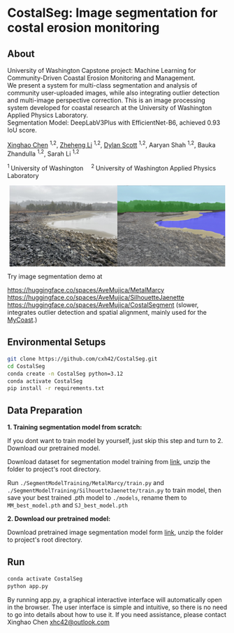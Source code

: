 # CostalSeg: Image segmentation for costal erosion monitoring

## About
University of Washington Capstone project: Machine Learning for Community-Driven Coastal Erosion Monitoring and Management.  
We present a system for multi-class segmentation and analysis of community user-uploaded images, while also integrating outlier detection and multi-image perspective correction.  This is an image processing system developed for coastal research at the University of Washington Applied Physics Laboratory.  
Segmentation Model: DeepLabV3Plus with EfficientNet-B6, achieved 0.93 IoU score.

[Xinghao Chen](https://cxh42.github.io/) <sup>1,</sup><sup>2</sup>, [Zheheng Li](https://github.com/Martyr12333) <sup>1,</sup><sup>2</sup>, [Dylan Scott](https://github.com/dwilsons) <sup>1,</sup><sup>2</sup>, Aaryan Shah <sup>1,</sup><sup>2</sup>, Bauka Zhandulla <sup>1,</sup><sup>2</sup>, Sarah Li <sup>1,</sup><sup>2</sup>

<sup>1 </sup>University of Washington&emsp; <sup>2 </sup>University of Washington Applied Physics Laboratory &emsp;

<div style="display: flex; justify-content: center;">
    <img src="assets/originalshow.jpg" style="width: 49%;" />
    <img src="assets/overlayshow.webp" style="width: 49%;" />
</div>

Try image segmentation demo at  

https://huggingface.co/spaces/AveMujica/MetalMarcy  
https://huggingface.co/spaces/AveMujica/SilhouetteJaenette  
https://huggingface.co/spaces/AveMujica/CostalSegment (slower, integrates outlier detection and spatial alignment, mainly used for the [MyCoast](https://mycoast.org/wa).)  

## Environmental Setups
```bash
git clone https://github.com/cxh42/CostalSeg.git
cd CostalSeg
conda create -n CostalSeg python=3.12 
conda activate CostalSeg
pip install -r requirements.txt
```

## Data Preparation

**1. Training segmentation model from scratch:**

If you dont want to train model by yourself, just skip this step and turn to 2. Download our pretrained model. 

Download dataset for segmentation model training from [link]([https://drive.google.com/file/d/184yJDCdGg8OZzl6mnEC8e8TvO_cK-qFU/view?usp=sharing](https://drive.google.com/file/d/1oK9xsOT-BuuNeJHC0HfhYjtSJMIDBmPr/view?usp=sharing)), unzip the folder to project's root directory. 

Run `./SegmentModelTraining/MetalMarcy/train.py` and `./SegmentModelTraining/SilhouetteJaenette/train.py` to train model, then save your best trained .pth model to `./models`, rename them to `MM_best_model.pth` and `SJ_best_model.pth`

**2. Download our pretrained model:**

Download pretrained image segmentation model form [link](https://drive.google.com/file/d/1qGGWi3F_BLzHptIFHY33XDsABbfnalEB/view?usp=sharing), unzip the folder to project's root directory.

## Run
```bash
conda activate CostalSeg
python app.py
```
By running app.py, a graphical interactive interface will automatically open in the browser. The user interface is simple and intuitive, so there is no need to go into details about how to use it. If you need assistance, please contact Xinghao Chen xhc42@outlook.com

